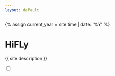 ```yaml
---
layout: default
---
```



{% assign current_year = site.time | date: '%Y' %}

HiFLy
===
{{ site.description }}

<div class="checkbox">
    <label>
        <input id="at_home" type="checkbox" onclick="get_tmp_data()">
    </label>
</div>
<div id="xhf_home_tmp" style="height: 400px"> </div>

<script type="text/javascript" src="http://echarts.baidu.com/gallery/vendors/echarts/echarts.min.js"></script>
<script type="text/javascript" src="http://echarts.baidu.com/gallery/vendors/echarts-gl/echarts-gl.min.js"></script>
<script type="text/javascript" src="http://echarts.baidu.com/gallery/vendors/echarts-stat/ecStat.min.js"></script>
<script type="text/javascript" src="http://echarts.baidu.com/gallery/vendors/echarts/extension/dataTool.min.js"></script>

<script type="text/javascript">
    var ajax = null;
    var t1 = null;
    var myChart = echarts.init(document.getElementById('xhf_home_tmp'));
    myChart.on('datazoom', function (params) {
        if (t1) {
            window.clearInterval(t1);
        }
    });
    
    myChart.on('restore', function (params) {
        if (t1) {
            window.clearInterval(t1);
        }
        doit();
    });

    function show_my_chart(data, textStatus) {

        //var xdt = data["xAxis"];
        //var start = data["start"];
        var kt = [];
        var ws1 = [];
        var ws2 = [];

        var tmps = data["data"];
        for (var i = 0; i < tmps.length; i++) {
            if (tmps[i]["did"] == "28FFE1826017344") {
                kt.push(tmps[i]);
            }
            if (tmps[i]["did"] == "28FFA83CB416399") {
                ws1.push(tmps[i]);
            }
            if (tmps[i]["did"] == "28FFE99E017476") {
                ws2.push(tmps[i]);
            }
        }

        option = {
            title: {
                text: '家里温度'
            },
            tooltip: {
                trigger: 'axis'
            },
            xAxis: {
                data: data["xAxis"],
                axisLabel: {
                    formatter: function (value, index) {
                        // 格式化成月/日，只在第一个刻度显示年份
                        var date = new Date(value);
                        var texts = [(date.getMonth() + 1), date.getDate()];
                        if (index === 0) {
                            texts.unshift(date.getFullYear());
                        }
                        //return texts.join('-');
                        return texts.join('-') + " " + date.getHours() + ":" + date.getMinutes();
                    }
                }
            },
            yAxis: {
                type: 'value',
                axisLabel: {
                    formatter: '{value}℃'
                },
                min: 10,
                splitLine: {
                    show: true
                }
            },
            graphic:[{
                type: 'group',
                rotation: Math.PI / 4,
                bounding: 'raw',
                right: 160,
                bottom: 130,
                z: 100,
                children: [
                    {
                        type: 'text',
                        left: 'center',
                        top: 'center',
                        z: 100,
                        style: {
                            fill: '#fff',
                            text: '家  里  温  度',
                            font: 'bold 22px Microsoft YaHei'
                        }
                    },
                    {
                        type: 'polygon',
                        //invisible: true,
                        shape: {
                            points: [[-80, 20], [-120, -20], [125, -20], [85, 20]]
                        },
                        style: {
                            fill: 'rgba(0,0,0,0.3)'//,
                            //text: '家  里  温  度',
                            //font: 'bold 30px Microsoft YaHei'
                        }
                    }
                ]
            }],
            toolbox: {
                feature: {
                    dataZoom: {
                        yAxisIndex: 'none'
                    },
                    restore: {},
                    saveAsImage: {}
                }
            },
            dataZoom: [{
                //startValue: xdt[xdt.length-50]
                startValue: data["xStart"]
            }, {
                type: 'inside'
            }],
            visualMap: {
                bottom: 70,
                left: 100,
                pieces: [{
                    lte: 0,
                    color: '#0080FF'
                },{
                    gt: 0,
                    lte: 18,
                    color: '#0000FF'
                },{
                    gt: 18,
                    lte: 26,
                    color: '#65CC66'
                }, {
                    gt: 26,
                    color: '#CC0033'
                }],
                outOfRange: {
                    color: '#999'
                }
            },
            series: [{
                name: '客厅温度',
                type: 'line',
                data: kt.map(function (item) {
                    return item["value"].toFixed(2);
                }),
                smooth: true,
                markLine: {
                    silent: true,
                    data: [{
                        yAxis: 50
                    }, {
                        yAxis: 100
                    }, {
                        yAxis: 150
                    }, {
                        yAxis: 200
                    }, {
                        yAxis: 300
                    }]
                }
            },{
                name: '主卧温度',
                type: 'line',
                data: ws1.map(function (item) {
                    return item["value"].toFixed(2);
                }),
                smooth: true,
                markLine: {
                    silent: true,
                    data: [{
                        yAxis: 50
                    }, {
                        yAxis: 100
                    }, {
                        yAxis: 150
                    }, {
                        yAxis: 200
                    }, {
                        yAxis: 300
                    }]
                }
            },{
                name: '次卧温度',
                type: 'line',
                data: ws2.map(function (item) {
                    return item["value"].toFixed(2);
                }),
                smooth: true,
                markLine: {
                    silent: true,
                    data: [{
                        yAxis: 50
                    }, {
                        yAxis: 100
                    }, {
                        yAxis: 150
                    }, {
                        yAxis: 200
                    }, {
                        yAxis: 300
                    }]
                }
            }]
        };
        if (option && typeof option === "object") {
            myChart.setOption(option);
        }
    }

    function get_tmp_data() {
        if (ajax) {
            ajax.abort();
        }
        var murl = "{{ site.data.xhfeng.flyhome }}";
        if($('#at_home').prop("checked"))
        {
            murl = "{{ site.data.xhfeng.flyhome1 }}";
        }

        ajax = $.ajax({
            type: "GET",
            url: murl,
            //crossDomain: true,
            data: {},
            dataType: "json",
            success: show_my_chart,
           error: function (xhr, status, errMsg) {
           }
        });
    }
    function doit() {
        // body...window.clearInterval(int)
        t1 = window.setInterval(get_tmp_data, 10*1000);
    }
    doit();
   
</script>


